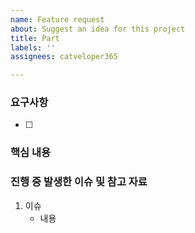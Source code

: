 ```yaml
---
name: Feature request
about: Suggest an idea for this project
title: Part
labels: ''
assignees: catveloper365

---
```


### 요구사항
- [ ]

### 핵심 내용

### 진행 중 발생한 이슈 및 참고 자료
1. 이슈
    - 내용
